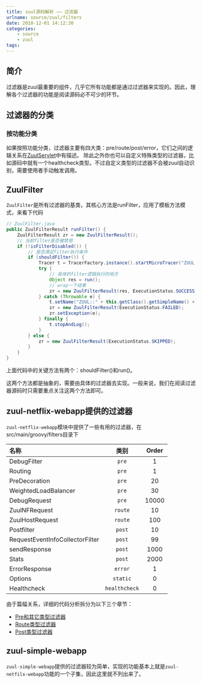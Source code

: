 ```yaml
---
title: zuul源码解析 —— 过滤器
urlname: source/zuul/filters
date: 2018-12-01 14:12:30
categories:
    - source
    - zuul
tags:
---
```



## 简介

过滤器是zuul最重要的组件，几乎它所有功能都是通过过滤器来实现的。因此，理解各个过滤器的功能是阅读源码必不可少的环节。

## 过滤器的分类

### 按功能分类

如果按照功能分类，过滤器主要有四大类：pre/route/post/error，它们之间的逻辑关系在[ZuulServlet](architecture.html#ZuulServlet)中有描述。
除此之外你也可以自定义特殊类型的过滤器，比如源码中就有一个healthcheck类型。不过自定义类型的过滤器不会被zuul自动识别，需要使用者手动触发调用。

## ZuulFilter

`ZuulFilter`是所有过滤器的基类，其核心方法是runFilter，应用了模板方法模式，来看下代码

```java
// ZuulFilter.java
public ZuulFilterResult runFilter() {
    ZuulFilterResult zr = new ZuulFilterResult();
    // 当前filter是否被禁用
    if (!isFilterDisabled()) {
        // 是否满足filter执行条件
        if (shouldFilter()) {
            Tracer t = TracerFactory.instance().startMicroTracer("ZUUL::" + this.getClass().getSimpleName());
            try {
                // 具体的filter逻辑执行的地方
                Object res = run();
                // wrap一下结果
                zr = new ZuulFilterResult(res, ExecutionStatus.SUCCESS);
            } catch (Throwable e) {
                t.setName("ZUUL::" + this.getClass().getSimpleName() + " failed");
                zr = new ZuulFilterResult(ExecutionStatus.FAILED);
                zr.setException(e);
            } finally {
                t.stopAndLog();
            }
        } else {
            zr = new ZuulFilterResult(ExecutionStatus.SKIPPED);
        }
    }
}
```

上面代码中的关键方法有两个：shouldFilter()和run()。

这两个方法都是抽象的，需要由具体的过滤器去实现。一般来说，我们在阅读过滤器源码时只需要重点关注这两个方法即可。

## zuul-netflix-webapp提供的过滤器

`zuul-netflix-webapp`模块中提供了一些有用的过滤器，在src/main/groovy/filters目录下

|**名称**|**类别**|**Order**|
|:--|:--:|:--:|
|DebugFilter|`pre`|1|
|Routing|`pre`|1|
|PreDecoration|`pre`|20|
|WeightedLoadBalancer|`pre`|30|
|DebugRequest|`pre`|10000|
|ZuulNFRequest|`route`|10|
|ZuulHostRequest|`route`|100|
|Postfilter|`post`|10|
|RequestEventInfoCollectorFilter|`post`|99|
|sendResponse|`post`|1000|
|Stats|`post`|2000|
|ErrorResponse|`error`|1|
|Options|`static`|0|
|Healthcheck|`healthcheck`|0|

由于篇幅关系，详细的代码分析拆分为以下三个章节：
- [Pre和其它类型过滤器](filters/pre.html)
- [Route类型过滤器](filters/route.html)
- [Post类型过滤器](filters/post.html)

## zuul-simple-webapp

`zuul-simple-webapp`提供的过滤器较为简单，实现的功能基本上就是`zuul-netfilx-webapp`功能的一个子集，因此这里就不列出来了。
